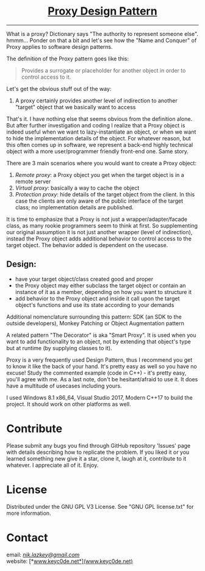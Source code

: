 <h1 align="center">
	<a href="https://github.com/KeyC0de/ProxyPattern">Proxy Design Pattern</a>
</h1>
<hr>


What is a proxy? Dictionary says "The authority to represent someone else". hmmm... Ponder on that a bit and let's see how the "Name and Conquer" of Proxy applies to software design patterns.

The definition of the Proxy pattern goes like this:
> Provides a surrogate or placeholder for another object in order to control access to it.

Let's get the obvious stuff out of the way:

1. A proxy certainly provides another level of indirection to another "target" object that we basically want to access

That's it. I have nothing else that seems obvious from the definition alone. But after further investigation and coding I realize that a Proxy object is indeed useful when we want to lazy-instantiate an object, or when we want to hide the implementation details of the object. For whatever reason, but this often comes up in software, we represent a back-end highly technical object with a more user/programmer friendly front-end one. Same story.

There are 3 main scenarios where you would want to create a Proxy object:

1. <i>Remote proxy</i>: a Proxy object you get when the target object is in a remote server
2. <i>Virtual proxy</i>: basically a way to cache the object
3. <i>Protection proxy</i>: hide details of the target object from the client. In this case the clients are only aware of the public interface of the target class; no implementation details are published.

It is time to emphasize that a Proxy is not just a wrapper/adapter/facade class, as many rookie programmers seem to think at first. So supplementing our original assumption it is not just another wrapper (level of indirection), instead the Proxy object adds additional behavior to control access to the target object. The behavior added is dependent on the usecase.


## Design:

- have your target object/class created good and proper
- the Proxy object may either subclass the target object or contain an instance of it as a member, depending on how you want to structure it
- add behavior to the Proxy object and inside it call upon the target object's functions and use its state according to your demands


Additional nomenclature surrounding this pattern: SDK (an SDK to the outside developers), Monkey Patching or Object Augmentation pattern

A related pattern "The Decorator" is aka "Smart Proxy". It is used when you want to add functionality to an object, not by extending that object's type but at runtime (by supplying classes to it).

Proxy is a very frequently used Design Pattern, thus I recommend you get to know it like the back of your hand. It's pretty easy as well so you have no excuse! Study the commented example (code in C++) - it's pretty easy, you'll agree with me. As a last note, don't be hesitant/afraid to use it. It does have a multitude of usecases including yours.

I used Windows 8.1 x86_64, Visual Studio 2017, Modern C++17 to build the project. It should work on other platforms as well.


# Contribute

Please submit any bugs you find through GitHub repository 'Issues' page with details describing how to replicate the problem. If you liked it or you learned something new give it a star, clone it, laugh at it, contribute to it whatever. I appreciate all of it. Enjoy.


# License

Distributed under the GNU GPL V3 License. See "GNU GPL license.txt" for more information.


# Contact

email: *nik.lazkey@gmail.com*</br>
website: [*www.keyc0de.net*](www.keyc0de.net)

